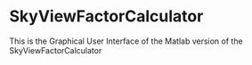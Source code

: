 # SkyViewFactorCalculator
This is the Graphical User Interface of the Matlab version of the SkyViewFactorCalculator
